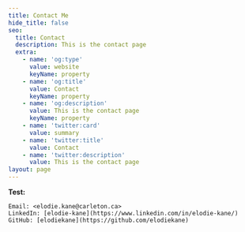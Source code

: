 ```yaml
---
title: Contact Me
hide_title: false
seo:
  title: Contact
  description: This is the contact page
  extra:
    - name: 'og:type'
      value: website
      keyName: property
    - name: 'og:title'
      value: Contact
      keyName: property
    - name: 'og:description'
      value: This is the contact page
      keyName: property
    - name: 'twitter:card'
      value: summary
    - name: 'twitter:title'
      value: Contact
    - name: 'twitter:description'
      value: This is the contact page
layout: page
---
```

**Test:**

    Email: <elodie.kane@carleton.ca>
    LinkedIn: [elodie-kane](https://www.linkedin.com/in/elodie-kane/)
    GitHub: [elodiekane](https://github.com/elodiekane)
